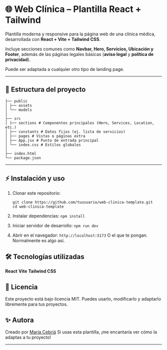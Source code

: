 # 🌐 Web Clínica – Plantilla React + Tailwind

Plantilla moderna y responsive para la página web de una clínica médica, desarrollada con **React + Vite + Tailwind CSS**. 

Incluye secciones comunes como **Navbar, Hero, Servicios, Ubicación y Footer**, además de las páginas legales básicas (**aviso legal** y **política de privacidad**).

Puede ser adaptada a cualquier otro tipo de landing page.

---

## 📂 Estructura del proyecto

```
├── public
│ ├── assets
│ └── models
│
├── src
│ ├── sections # Componentes principales (Hero, Services, Location, etc.)
│ ├── constants # Datos fijos (ej. lista de servicios)
│ ├── pages # Vistas o páginas extra
│ ├── App.jsx # Punto de entrada principal
│ └── index.css # Estilos globales
│
├── index.html
└── package.json
```
---

## ⚡ Instalación y uso

1. Clonar este repositorio:
   ```
   git clone https://github.com/tuusuario/web-clinica-template.git
   cd web-clinica-template
   ```
2. Instalar dependencias:
   `npm install`

3. Iniciar servidor de desarrollo:
   `npm run dev`
   
5. Abrir en el navegador: 
   `http://localhost:5173`
   O el que te pongan. Normalmente es algo así.
   
##  🛠️ Tecnologías utilizadas
**React**
**Vite**
**Tailwind CSS**

## 📄 Licencia
Este proyecto está bajo licencia MIT.
Puedes usarlo, modificarlo y adaptarlo libremente para tus proyectos.

## ✨ Autora
Creado por [María Cebriá](https://www.linkedin.com/in/mariacebriafernandez/)
Si usas esta plantilla, ¡me encantaría ver cómo la adaptas a tu proyecto!

---
